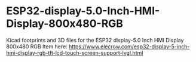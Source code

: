 # ESP32-display-5.0-Inch-HMI-Display-800x480-RGB
Kicad footprints and 3D files for the ESP32 display-5.0 Inch HMI Display 800x480 RGB
Item here: https://www.elecrow.com/esp32-display-5-inch-hmi-display-rgb-tft-lcd-touch-screen-support-lvgl.html

<img scr="https://github.com/ccadic/ESP32-display-5.0-Inch-HMI-Display-800x480-RGB/blob/main/Untitled.png"> 

